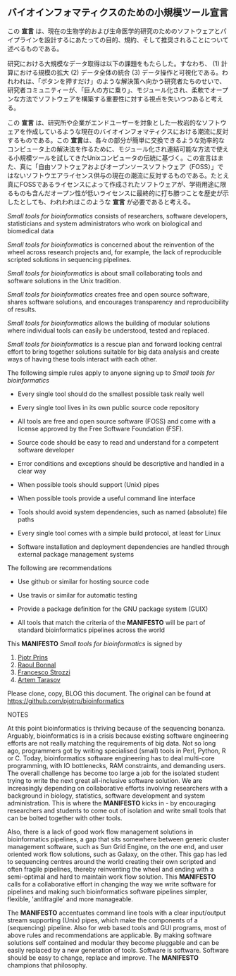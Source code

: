 ## バイオインフォマティクスのための小規模ツール**宣言**

この **宣言** は、現在の生物学的および生命医学的研究のためのソフトウェアとパイプラインを設計するにあたっての目的、規約、そして推奨されることについて述べるものである。

研究における大規模なデータ取得は以下の課題をもたらした。すなわち、
(1) 計算における規模の拡大 (2) データ全体の統合 (3) データ操作と可視化である。われわれは、「ボタンを押すだけ」のような解決策へ向かう研究者たちのせいで、研究者コミュニティーが、「巨人の方に乗り」、モジュール化され、柔軟でオープンな方法でソフトウェアを構築する重要性に対する視点を失いつつあると考える。

この **宣言** は、研究所や企業がエンドユーザーを対象とした一枚岩的なソフトウェアを作成しているような現在のバイオインフォマティクスにおける潮流に反対するものである。この **宣言**は、各々の部分が簡単に交換できるような効率的なコンピュータ上の解決法を作るために、モジュール化され連結可能な方法で使える小規模ツールを試してきたUnixコンピュータの伝統に基づく。この宣言はまた、真に「自由ソフトウェアおよびオープンソースソフトウェア（FOSS）」ではないソフトウエアライセンス供与の現在の潮流に反対するものである。たとえ真にFOSSであるライセンスによって作成されたソフトウェアが、学術用途に限るものも含んだオープン性が低いライセンスに最終的に打ち勝つことを歴史が示したとしても、われわれはこのような **宣言** が必要であると考える。

*Small tools for bioinformatics* consists of researchers, software developers,
statisticians and system administrators who work on biological and biomedical
data

*Small tools for bioinformatics* is concerned about the reinvention of the
wheel across research projects and, for example, the lack of reproducible 
scripted solutions in sequencing pipelines.

*Small tools for bioinformatics* is about small collaborating tools and
software solutions in the Unix tradition.

*Small tools for bioinformatics* creates free and open source software, shares
software solutions, and encourages transparency and reproducibility of results.

*Small tools for bioinformatics* allows the building of modular solutions where
individual tools can easily be understood, tested and replaced.

*Small tools for bioinformatics* is a rescue plan and forward looking central
effort to bring together solutions suitable for big data analysis and create
ways of having these tools interact with each other.

The following simple rules apply to anyone signing up to *Small tools for
bioinformatics*

* Every single tool should do the smallest possible task really well

* Every single tool lives in its own public source code repository

* All tools are free and open source software (FOSS) and come with a license
    approved by the Free Software Foundation (FSF).

* Source code should be easy to read and understand for a competent software
    developer
  
* Error conditions and exceptions should be descriptive and handled in 
    a clear way

* When possible tools should support (Unix) pipes

* When possible tools provide a useful command line interface 

* Tools should avoid system dependencies, such as named (absolute) file paths

* Every single tool comes with a simple build protocol, at least for Linux

* Software installation and deployment dependencies are handled through 
    external package management systems

The following are recommendations 

* Use github or similar for hosting source code

* Use travis or similar for automatic testing

* Provide a package definition for the GNU package system (GUIX)

* All tools that match the criteria of the **MANIFESTO** will be part of
    standard bioinformatics pipelines across the world

This **MANIFESTO** *Small tools for bioinformatics* is signed by 

1. [Pjotr Prins](http://thebird.nl/)
2. [Raoul Bonnal](https://github.com/helios)
3. [Francesco Strozzi](https://github.com/fstrozzi)
4. [Artem Tarasov](https://github.com/lomereiter)

Please clone, copy, BLOG this document. The original can be found at 
https://github.com/pjotrp/bioinformatics

NOTES

At this point bioinformatics is thriving because of the sequencing bonanza.
Arguably, bioinformatics is in a crisis because existing software engineering
efforts are not really matching the requirements of big data. Not so long ago,
programmers got by writing specialised (small) tools in Perl, Python, R or C.
Today, bioinformatics software engineering has to deal multi-core programming,
with IO bottlenecks, RAM constraints, and demanding users. The overall
challenge has become too large a job for the isolated student trying to
write the next great all-inclusive software solution. We are increasingly
depending on collaborative efforts involving researchers with a background in
biology, statistics, software development and system administration. This is
where the **MANIFESTO** kicks in - by encouraging researchers and students to come out
of isolation and write small tools that can be bolted together with other
tools.

Also, there is a lack of good work flow management solutions in bioinformatics
pipelines, a gap that sits somewhere between generic cluster management
software, such as Sun Grid Engine, on the one end, and user oriented work flow
solutions, such as Galaxy, on the other.  This gap has led to sequencing
centres around the world creating their own scripted and often fragile
pipelines, thereby reinventing the wheel and ending with a semi-optimal and
hard to maintain work flow solution. This  **MANIFESTO** calls for a collaborative
effort in changing the way we write software for pipelines and making
such bioinformatics software pipelines simpler, flexible,
'antifragile' and more manageable.

The **MANIFESTO** accentuates command line tools with a clear input/output stream
supporting (Unix) pipes, which make the components of a (sequencing) pipeline.
Also for web based tools and GUI programs, most of above rules and
recommendations are applicable. By making software solutions self contained and
modular they become pluggable and can be easily replaced by a new generation of
tools. Software is software. Software should be easy to change, replace and
improve. The **MANIFESTO** champions that philosophy.

